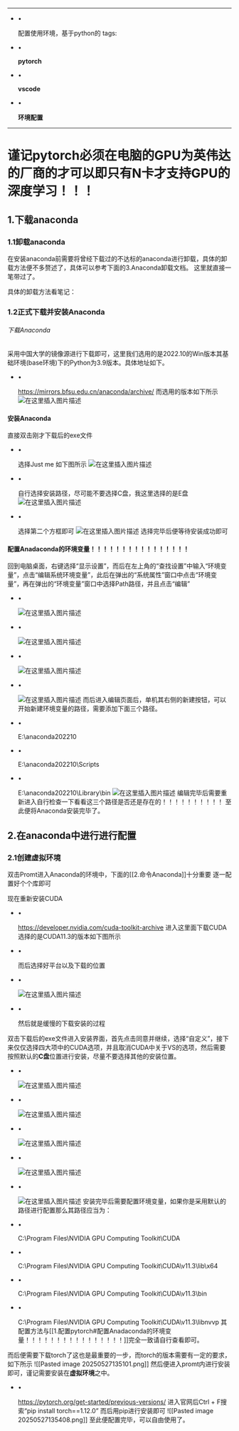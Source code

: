 ------

- •

  配置使用环境，基于python的 tags:

- •

  **pytorch**

- •

  **vscode**

- •

  **环境配置**

------

# 谨记pytorch必须在电脑的GPU为英伟达的厂商的才可以即只有N卡才支持GPU的深度学习！！！

## 1.下载anaconda

### 1.1卸载anaconda

在安装anaconda前需要将曾经下载过的不达标的anaconda进行卸载，具体的卸载方法便不多赘述了，具体可以参考下面的3.Anaconda卸载文档。 这里就直接一笔带过了。

具体的卸载方法看笔记：

### 1.2正式下载并安装Anaconda

###### 下载Anaconda

采用中国大学的镜像源进行下载即可，这里我们选用的是2022.10的Win版本其基础环境(base环境)下的Python为3.9版本。具体地址如下。

- •

  https://mirrors.bfsu.edu.cn/anaconda/archive/ 而选用的版本如下所示 ![在这里插入图片描述](assets/50b79c8c30b84e1ca5850cd9c3fd37bd.png)

#### 安装Anaconda

直接双击刚才下载后的exe文件

- •

  选择Just me 如下图所示 ![在这里插入图片描述](assets/6878b11b11a04d1fb355044bedc50eae.png)

- •

  自行选择安装路径，尽可能不要选择C盘，我这里选择的是E盘 ![在这里插入图片描述](assets/a607d39606594995b874805b72859ac2.png)

- •

  选择第二个方框即可 ![在这里插入图片描述](assets/960af775d7694c349f86859d2e6bdeed.png) 选择完毕后便等待安装成功即可

#### 配置Anadaconda的环境变量！！！！！！！！！！！！！！！！

回到电脑桌面，右键选择“显示设置”，而后在左上角的“查找设置”中输入“环境变量”，点击“编辑系统环境变量”，此后在弹出的“系统属性”窗口中点击“环境变量”，再在弹出的“环境变量”窗口中选择Path路径，并且点击“编辑”

- •

  ![在这里插入图片描述](assets/d7021fbde33447919bd317ae86b4d33c.png)

- •

  ![在这里插入图片描述](assets/c3b3ec22ddc3476dab9423ddd2535a32.png)

- •

  ![在这里插入图片描述](assets/f5ebd1719fb74b2883a3e3e024f2dc36.png)

- •

  ![在这里插入图片描述](assets/9847b19fb0c348a0ab287faa7ed0b13e.png) 而后进入编辑页面后，单机其右侧的新建按钮，可以开始新建环境变量的路径，需要添加下面三个路径。

- •

  E:\anaconda202210

- •

  E:\anaconda202210\Scripts

- •

  E:\anaconda202210\Library\bin ![在这里插入图片描述](assets/e9eeb0555170461cb2bb13228f17213a.png) 编辑完毕后需要重新进入自行检查一下看看这三个路径是否还是存在的！！！！！！！！！！ 至此便将Anaconda安装完毕了。

## 2.在anaconda中进行进行配置

### 2.1创建虚拟环境

双击Promt进入Anaconda的环境中，下面的[[2.命令Anaconda]]十分重要 逐一配置好个个库即可

现在重新安装CUDA

- •

  https://developer.nvidia.com/cuda-toolkit-archive 进入这里面下载CUDA选择的是CUDA11.3的版本如下图所示 

- •

   而后选择好平台以及下载的位置

- •

  ![在这里插入图片描述](assets/c31827085bcc4900a2a53c34281e3faa.png)

- •

  然后就是缓慢的下载安装的过程

双击下载后的exe文件进入安装界面，首先点击同意并继续，选择“自定义”，接下来仅仅选择四大项中的CUDA选项，并且取消CUDA中关于VS的选项，然后需要按照默认的**C盘**位置进行安装，尽量不要选择其他的安装位置。

- •

  ![在这里插入图片描述](assets/0d87047e89114c4b98574ce2e63a4d10.png)

- •

  ![在这里插入图片描述](assets/11627702df5c4ff9b7553c38ac7fbd2b.png)

- •

  ![在这里插入图片描述](assets/72b641b141484070bff96332fb65f83f.png)

- •

  ![在这里插入图片描述](assets/7745c102809b4cc8ab43cf341fd4ba63.png)

- •

  ![在这里插入图片描述](assets/e179648c68bb4b7a9fd365961426089e.png) 安装完毕后需要配置环境变量，如果你是采用默认的路径进行配置那么其路径应当为：

- •

  C:\Program Files\NVIDIA GPU Computing Toolkit\CUDA

- •

  C:\Program Files\NVIDIA GPU Computing Toolkit\CUDA\v11.3\lib\x64

- •

  C:\Program Files\NVIDIA GPU Computing Toolkit\CUDA\v11.3\bin

- •

  C:\Program Files\NVIDIA GPU Computing Toolkit\CUDA\v11.3\libnvvp 其配置方法与[[1.配置pytorch#配置Anadaconda的环境变量！！！！！！！！！！！！！！！！]]完全一致请自行查看即可。

而后便需要下载torch了这也是最重要的一步，而torch的版本需要有一定的要求，如下所示 ![[Pasted image 20250527135101.png]] 然后便进入promt内进行安装即可，谨记需要安装在**虚拟环境**之中。

- •

  https://pytorch.org/get-started/previous-versions/ 进入官网后Ctrl + F搜索“pip install torch==1.12.0” 而后用pip进行安装即可 ![[Pasted image 20250527135408.png]] 至此便配置完毕，可以自由使用了。
